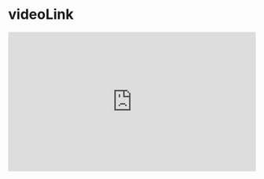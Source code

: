 # videoLink

<div style="width:100%;height:0px;position:relative;padding-bottom:56.250%;"><iframe src="https://streamable.com/e/wajdg0?autoplay=1&nocontrols=1" frameborder="0" width="100%" height="100%" allowfullscreen allow="autoplay" style="width:100%;height:100%;position:absolute;left:0px;top:0px;overflow:hidden;"></iframe></div>
